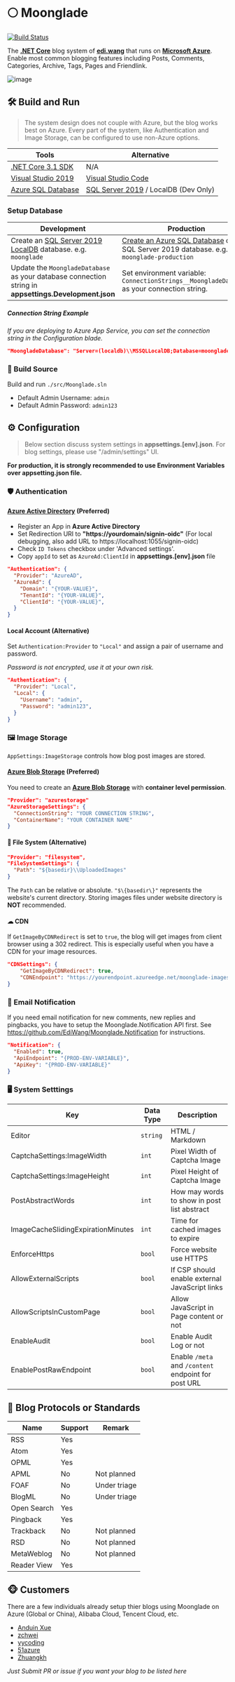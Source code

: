 # 🌕 Moonglade

[![Build Status](https://dev.azure.com/ediwang/Edi-GitHub/_apis/build/status/EdiWang.Moonglade?branchName=master)](https://dev.azure.com/ediwang/Edi-GitHub/_build/latest?definitionId=68&branchName=master)

The [**.NET Core**](https://dotnet.microsoft.com/) blog system of [**edi.wang**](https://edi.wang) that runs on [**Microsoft Azure**](https://azure.microsoft.com/en-us/). Enable most common blogging features including Posts, Comments, Categories, Archive, Tags, Pages and Friendlink.

![image](https://blog.ediwangcdn.com/web-assets/ediwang-azure-arch-v3.png)

## 🛠 Build and Run

> The system design does not couple with Azure, but the blog works best on Azure. Every part of the system, like Authentication and Image Storage, can be configured to use non-Azure options.

Tools | Alternative
--- | ---
[.NET Core 3.1 SDK](http://dot.net) | N/A
[Visual Studio 2019](https://visualstudio.microsoft.com/) | [Visual Studio Code](https://code.visualstudio.com/)
[Azure SQL Database](https://azure.microsoft.com/en-us/services/sql-database/) | [SQL Server 2019](https://www.microsoft.com/en-us/sql-server/sql-server-2019) / LocalDB (Dev Only)

###  Setup Database

Development | Production 
--- | ---
Create an [SQL Server 2019 LocalDB](https://docs.microsoft.com/en-us/sql/database-engine/configure-windows/sql-server-express-localdb?WT.mc_id=AZ-MVP-5002809&view=sql-server-ver15) database. e.g. ```moonglade``` | [Create an Azure SQL Database](https://docs.microsoft.com/en-us/azure/sql-database/sql-database-single-database-get-started?WT.mc_id=AZ-MVP-5002809) or a SQL Server 2019 database. e.g. ```moonglade-production```
Update the ```MoongladeDatabase``` as your database connection string in **appsettings.Development.json** | Set environment variable: ```ConnectionStrings__MoongladeDatabase``` as your connection string. 

##### Connection String Example

*If you are deploying to Azure App Service, you can set the connection string in the Configuration blade.*

```json
"MoongladeDatabase": "Server=(localdb)\\MSSQLLocalDB;Database=moonglade;Trusted_Connection=True;"
```

### 🔨 Build Source

Build and run ```./src/Moonglade.sln```
- Default Admin Username: ```admin```
- Default Admin Password: ```admin123```

## ⚙ Configuration

> Below section discuss system settings in **appsettings.[env].json**. For blog settings, please use "/admin/settings" UI.

**For production, it is strongly recommended to use Environment Variables over appsetting.json file.**

### 🛡 Authentication

#### [Azure Active Directory]((https://azure.microsoft.com/en-us/services/active-directory/)) (Preferred)

- Register an App in **Azure Active Directory**
- Set Redirection URI to **"https://yourdomain/signin-oidc"** (For local debugging, also add URL to https://localhost:1055/signin-oidc)
- Check `ID Tokens` checkbox under 'Advanced settings'.
- Copy ```appId``` to set as ```AzureAd:ClientId``` in **appsettings.[env].json** file

```json
"Authentication": {
  "Provider": "AzureAD",
  "AzureAd": {
    "Domain": "{YOUR-VALUE}",
    "TenantId": "{YOUR-VALUE}",
    "ClientId": "{YOUR-VALUE}",
  }
}
```

#### Local Account (Alternative)

Set ```Authentication:Provider``` to ```"Local"``` and assign a pair of username and password. 

*Password is not encrypted, use it at your own risk.*

```json
"Authentication": {
  "Provider": "Local",
  "Local": {
    "Username": "admin",
    "Password": "admin123",
  }
}
```

### 🖼 Image Storage
```AppSettings:ImageStorage``` controls how blog post images are stored.

#### [Azure Blob Storage](https://azure.microsoft.com/en-us/services/storage/blobs/) (Preferred)

You need to create an [**Azure Blob Storage**](https://azure.microsoft.com/en-us/services/storage/blobs/) with **container level permission**. 

```json
"Provider": "azurestorage"
"AzureStorageSettings": {
  "ConnectionString": "YOUR CONNECTION STRING",
  "ContainerName": "YOUR CONTAINER NAME"
}
```

#### 📂 File System (Alternative)

```json
"Provider": "filesystem",
"FileSystemSettings": {
  "Path": "${basedir}\\UploadedImages"
}
```
The ```Path``` can be relative or absolute. ```"$\{basedir\}"``` represents the website's current directory. Storing images files under website directory is **NOT** recommended. 

#### ☁ CDN

If ```GetImageByCDNRedirect``` is set to ```true```, the blog will get images from client browser using a 302 redirect. This is especially useful when you have a CDN for your image resources. 

```json
"CDNSettings": {
    "GetImageByCDNRedirect": true,
    "CDNEndpoint": "https://yourendpoint.azureedge.net/moonglade-images"
}
```

### 📧 Email Notification

If you need email notification for new comments, new replies and pingbacks, you have to setup the Moonglade.Notification API first. See https://github.com/EdiWang/Moonglade.Notification for instructions.

```json
"Notification": {
  "Enabled": true,
  "ApiEndpoint": "{PROD-ENV-VARIABLE}",
  "ApiKey": "{PROD-ENV-VARIABLE}"
}
```

### 🖥 System Setttings

Key | Data Type | Description
--- | --- | ---
Editor | ```string``` | HTML / Markdown
CaptchaSettings:ImageWidth | ```int``` | Pixel Width of Captcha Image
CaptchaSettings:ImageHeight | ```int``` | Pixel Height of Captcha Image
PostAbstractWords | ```int``` | How may words to show in post list abstract
ImageCacheSlidingExpirationMinutes | ```int``` | Time for cached images to expire
EnforceHttps | ```bool``` | Force website use HTTPS
AllowExternalScripts | ```bool``` | If CSP should enable external JavaScript links
AllowScriptsInCustomPage | ```bool``` | Allow JavaScript in Page content or not
EnableAudit | ```bool``` | Enable Audit Log or not
EnablePostRawEndpoint | ```bool``` | Enable ```/meta``` and ```/content``` endpoint for post URL


## 🎉 Blog Protocols or Standards

Name | Support | Remark
--- | --- | ---
RSS | Yes
Atom | Yes
OPML | Yes
APML | No | Not planned
FOAF | No | Under triage
BlogML | No | Under triage
Open Search | Yes
Pingback | Yes
Trackback | No | Not planned
RSD | No | Not planned
MetaWeblog | No | Not planned
Reader View | Yes

## 🐵 Customers

There are a few individuals already setup thier blogs using Moonglade on Azure (Global or China), Alibaba Cloud, Tencent Cloud, etc.

- [Anduin Xue](https://anduin.aiursoft.com/)
- [zchwei](https://zchwei.com/)
- [yycoding](https://www.yycoding.xyz/)
- [51azure](https://www.51azure.cloud/)
- [Zhuangkh](https://zhuangkh.com/)

*Just Submit PR or issue if you want your blog to be listed here*